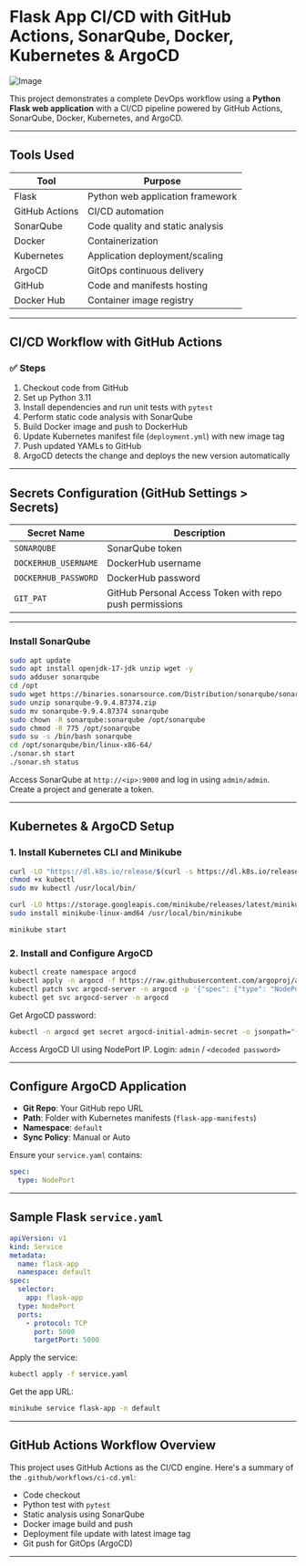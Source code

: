 
# Flask App CI/CD with GitHub Actions, SonarQube, Docker, Kubernetes & ArgoCD

![Image](https://github.com/user-attachments/assets/a3b2585a-86bb-4999-a92d-bd530f2b0c85)

This project demonstrates a complete DevOps workflow using a **Python Flask web application** with a CI/CD pipeline powered by GitHub Actions, SonarQube, Docker, Kubernetes, and ArgoCD.

---

## Tools Used

| Tool | Purpose |
| --- | --- |
| Flask | Python web application framework |
| GitHub Actions | CI/CD automation |
| SonarQube | Code quality and static analysis |
| Docker | Containerization |
| Kubernetes | Application deployment/scaling |
| ArgoCD | GitOps continuous delivery |
| GitHub | Code and manifests hosting |
| Docker Hub | Container image registry |

---

## CI/CD Workflow with GitHub Actions

### ✅ Steps

1. Checkout code from GitHub
2. Set up Python 3.11
3. Install dependencies and run unit tests with `pytest`
4. Perform static code analysis with SonarQube
5. Build Docker image and push to DockerHub
6. Update Kubernetes manifest file (`deployment.yml`) with new image tag
7. Push updated YAMLs to GitHub
8. ArgoCD detects the change and deploys the new version automatically

---

## Secrets Configuration (GitHub Settings > Secrets)

| Secret Name           | Description |
|-----------------------|-------------|
| `SONARQUBE`           | SonarQube token |
| `DOCKERHUB_USERNAME`  | DockerHub username |
| `DOCKERHUB_PASSWORD`  | DockerHub password |
| `GIT_PAT`             | GitHub Personal Access Token with repo push permissions |

---

### Install SonarQube

```bash
sudo apt update
sudo apt install openjdk-17-jdk unzip wget -y
sudo adduser sonarqube
cd /opt
sudo wget https://binaries.sonarsource.com/Distribution/sonarqube/sonarqube-9.9.4.87374.zip
sudo unzip sonarqube-9.9.4.87374.zip
sudo mv sonarqube-9.9.4.87374 sonarqube
sudo chown -R sonarqube:sonarqube /opt/sonarqube
sudo chmod -R 775 /opt/sonarqube
sudo su -s /bin/bash sonarqube
cd /opt/sonarqube/bin/linux-x86-64/
./sonar.sh start
./sonar.sh status
```

Access SonarQube at `http://<ip>:9000` and log in using `admin/admin`. Create a project and generate a token.

---
## Kubernetes & ArgoCD Setup

### 1. Install Kubernetes CLI and Minikube

```bash
curl -LO "https://dl.k8s.io/release/$(curl -s https://dl.k8s.io/release/stable.txt)/bin/linux/amd64/kubectl"
chmod +x kubectl
sudo mv kubectl /usr/local/bin/

curl -LO https://storage.googleapis.com/minikube/releases/latest/minikube-linux-amd64
sudo install minikube-linux-amd64 /usr/local/bin/minikube

minikube start
```

### 2. Install and Configure ArgoCD

```bash
kubectl create namespace argocd
kubectl apply -n argocd -f https://raw.githubusercontent.com/argoproj/argo-cd/stable/manifests/install.yaml
kubectl patch svc argocd-server -n argocd -p '{"spec": {"type": "NodePort"}}'
kubectl get svc argocd-server -n argocd
```

Get ArgoCD password:

```bash
kubectl -n argocd get secret argocd-initial-admin-secret -o jsonpath="{.data.password}" | base64 --decode
```

Access ArgoCD UI using NodePort IP. Login: `admin` / `<decoded password>`

---

## Configure ArgoCD Application

- **Git Repo**: Your GitHub repo URL
- **Path**: Folder with Kubernetes manifests (`flask-app-manifests`)
- **Namespace**: `default`
- **Sync Policy**: Manual or Auto

Ensure your `service.yaml` contains:

```yaml
spec:
  type: NodePort
```

---

## Sample Flask `service.yaml`

```yaml
apiVersion: v1
kind: Service
metadata:
  name: flask-app
  namespace: default
spec:
  selector:
    app: flask-app
  type: NodePort
  ports:
    - protocol: TCP
      port: 5000
      targetPort: 5000
```

Apply the service:

```bash
kubectl apply -f service.yaml
```

Get the app URL:

```bash
minikube service flask-app -n default
```

---

## GitHub Actions Workflow Overview

This project uses GitHub Actions as the CI/CD engine. Here's a summary of the `.github/workflows/ci-cd.yml`:

- Code checkout
- Python test with `pytest`
- Static analysis using SonarQube
- Docker image build and push
- Deployment file update with latest image tag
- Git push for GitOps (ArgoCD)

---
